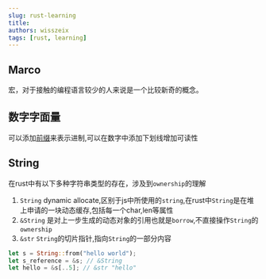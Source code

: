 ```yaml
---
slug: rust-learning
title: 
authors: wisszeix
tags: [rust, learning]
---
```


## Marco
宏，对于接触的编程语言较少的人来说是一个比较新奇的概念。

## 数字字面量
可以添加[前缀](../2023-07-05-hex-learning.md)来表示进制,可以在数字中添加下划线增加可读性

## String
在rust中有以下多种字符串类型的存在，涉及到`ownership`的理解
1. `String` dynamic allocate,区别于js中所使用的`string`,在rust中`String`是在堆上申请的一块动态缓存,包括每一个char,len等属性
2. `&String` 是对上一步生成的动态对象的引用也就是`borrow`,不直接操作`String`的`ownership`
3. `&str` `String`的切片指针,指向`String`的一部分内容

```rust
let s = String::from("hello world");
let s_reference = &s; // &String
let hello = &s[..5]; // &str "hello"
```


